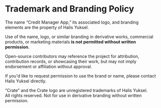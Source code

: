 # Trademark and Branding Policy

The name “Credit Manager App,” its associated logo, and branding elements are the property of Halis Yuksel.

Use of the name, logo, or similar branding in derivative works, commercial products, or marketing materials **is not permitted without written permission.**

Open-source contributors may reference the project for attribution, contribution records, or showcasing their work, but may not imply endorsement or affiliation without approval.

If you'd like to request permission to use the brand or name, please contact Halis Yuksel directly.

“Crate” and the Crate logo are unregistered trademarks of Halis Yuksel.  
All rights reserved. Not for use in derivative branding without written permission.
